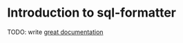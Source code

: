 # Introduction to sql-formatter

TODO: write [great documentation](http://jacobian.org/writing/what-to-write/)
